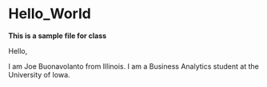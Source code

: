 # Hello_World
**This is a sample file for class**


Hello,

I am Joe Buonavolanto from Illinois. I am a Business Analytics student at the University of Iowa.
